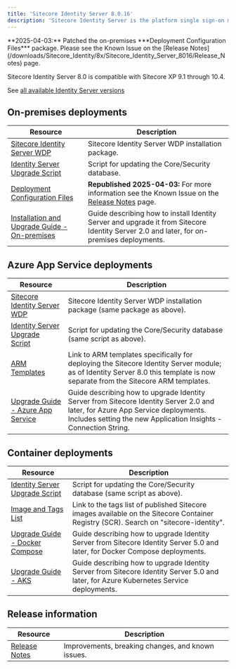 ```yaml
---
title: 'Sitecore Identity Server 8.0.16'
description: 'Sitecore Identity Server is the platform single sign-on mechanism for Sitecore Experience Platform and Sitecore Experience Commerce.'
---
```

  <Alert variant='warning' mb={4}>
    <AlertIcon />
    **2025-04-03:** Patched the on-premises ***Deployment Configuration Files*** package. Please see the Known Issue on the [Release Notes](/downloads/Sitecore_Identity/8x/Sitecore_Identity_Server_8016/Release_Notes) page.
  </Alert>

Sitecore Identity Server 8.0 is compatible with Sitecore XP 9.1 through 10.4.

See [all available Identity Server versions](/downloads/Sitecore_Identity)

## On-premises deployments

| Resource | Description |
| --- | --- |
| [Sitecore Identity Server WDP](https://scdp.blob.core.windows.net/downloads/Sitecore%20Identity/8x/Sitecore_Identity_Server_8016/Sitecore.IdentityServer.8.0.16.scwdp.zip) | Sitecore Identity Server WDP installation package. |
| [Identity Server Upgrade Script](https://scdp.blob.core.windows.net/downloads/Sitecore%20Identity/8x/Sitecore_Identity_Server_8016/Sitecore.IdentityServer.UpgradeScripts.8.0.zip) | Script for updating the Core/Security database. |
| [Deployment Configuration Files](https://scdp.blob.core.windows.net/downloads/Sitecore%20Identity/8x/Sitecore_Identity_Server_8016/IdentityServer%20Deployment%20Configuration%208.0.zip) | **Republished 2025-04-03:** For more information see the Known Issue on the [Release Notes](/downloads/Sitecore_Identity/8x/Sitecore_Identity_Server_8016/Release_Notes) page. |
| [Installation and Upgrade Guide - On-premises](https://scdp.blob.core.windows.net/downloads/Sitecore%20Identity/8x/Sitecore_Identity_Server_8016/Sitecore_Identity_Server_Installation_and_Upgrade-OnPremises-8.0.pdf) | Guide describing how to install Identity Server and upgrade it from Sitecore Identity Server 2.0 and later, for on-premises deployments. |

## Azure App Service deployments

| Resource | Description |
| --- | --- |
| [Sitecore Identity Server WDP](https://scdp.blob.core.windows.net/downloads/Sitecore%20Identity/8x/Sitecore_Identity_Server_8016/Sitecore.IdentityServer.8.0.16.scwdp.zip) | Sitecore Identity Server WDP installation package (same package as above). |
| [Identity Server Upgrade Script](https://scdp.blob.core.windows.net/downloads/Sitecore%20Identity/8x/Sitecore_Identity_Server_8016/Sitecore.IdentityServer.UpgradeScripts.8.0.zip) | Script for updating the Core/Security database (same script as above). | 
| [ARM Templates](https://github.com/Sitecore/Sitecore-Azure-Quickstart-Templates/releases/tag/8.0.16) | Link to ARM templates specifically for deploying the Sitecore Identity Server module; as of Identity Server 8.0 this template is now separate from the Sitecore ARM templates. |
| [Upgrade Guide - Azure App Service](https://scdp.blob.core.windows.net/downloads/Sitecore%20Identity/8x/Sitecore_Identity_Server_8016/Sitecore_Identity_Server_Upgrade-AzureAppService-8.0.pdf) | Guide describing how to upgrade Identity Server from Sitecore Identity Server 2.0 and later, for Azure App Service deployments. Includes setting the new Application Insights - Connection String. |

## Container deployments

| Resource | Description |
| --- | --- |
| [Identity Server Upgrade Script](https://scdp.blob.core.windows.net/downloads/Sitecore%20Identity/8x/Sitecore_Identity_Server_8016/Sitecore.IdentityServer.UpgradeScripts.8.0.zip) | Script for updating the Core/Security database (same script as above). | 
| [Image and Tags List](https://github.com/Sitecore/docker-images/tree/master/tags) | Link to the tags list of published Sitecore images available on the Sitecore Container Registry (SCR). Search on "sitecore-identity". |
| [Upgrade Guide - Docker Compose](https://scdp.blob.core.windows.net/downloads/Sitecore%20Identity/8x/Sitecore_Identity_Server_8016/Sitecore_Identity_Server_Upgrade-DockerCompose-8.0.pdf) | Guide describing how to upgrade Identity Server from Sitecore Identity Server 5.0 and later, for Docker Compose deployments. |
| [Upgrade Guide - AKS](https://scdp.blob.core.windows.net/downloads/Sitecore%20Identity/8x/Sitecore_Identity_Server_8016/Sitecore_Identity_Server_Upgrade-AzureKubernetesService-8.0.pdf) | Guide describing how to upgrade Identity Server from Sitecore Identity Server 5.0 and later, for Azure Kubernetes Service deployments. |

## Release information

| Resource | Description |
| --- | --- |
| [Release Notes](/downloads/Sitecore_Identity/8x/Sitecore_Identity_Server_8016/Release_Notes) | Improvements, breaking changes, and known issues. |
